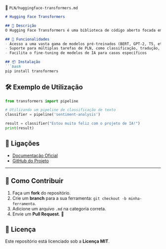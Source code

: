 📌 `PLN/huggingface-transformers.md`

```md
# Hugging Face Transformers

## 🔹 Descrição
O Hugging Face Transformers é uma biblioteca de código aberto focada em processamento de linguagem natural (PLN), oferecendo acesso a modelos pré-treinados para tarefas como tradução, resumo, e geração de texto.

## 🚀 Funcionalidades
- Acesso a uma vasta gama de modelos pré-treinados (BERT, GPT-2, T5, etc.)
- Suporte para múltiplas tarefas de PLN, como classificação, tradução, e análise de sentimentos
- Facilita o fine-tuning de modelos de IA para casos específicos

## 📦 Instalação
```bash
pip install transformers
```

## 🛠️ Exemplo de Utilização
```python
from transformers import pipeline

# Utilizando um pipeline de classificação de texto
classifier = pipeline('sentiment-analysis')

result = classifier("Estou muito feliz com o projeto de IA!")
print(result)
```

## 🔗 Ligações
- [Documentação Oficial](https://huggingface.co/docs/transformers)
- [GitHub do Projeto](https://github.com/huggingface/transformers)

---

## 🌟 Como Contribuir
1. Faça um **fork** do repositório.
2. Crie um **branch** para a sua ferramenta: `git checkout -b minha-ferramenta`.
3. Adicione um arquivo `.md` na categoria correta.
4. Envie um **Pull Request**. 🎉

## 📜 Licença
Este repositório está licenciado sob a **Licença MIT**.